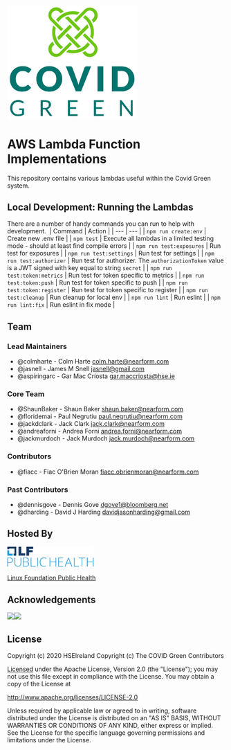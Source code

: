 <img alttext="COVID Green Logo" src="https://raw.githubusercontent.com/lfph/artwork/master/projects/covidgreen/stacked/color/covidgreen-stacked-color.png" width="300" />

# AWS Lambda Function Implementations

This repository contains various lambdas useful within the Covid Green system.

## Local Development: Running the Lambdas

There are a number of handy commands you can run to help with development.
​
| Command | Action |
| --- | --- |
| `npm run create:env` | Create new .env file |
| `npm test` | Execute all lambdas in a limited testing mode - should at least find compile errors |
| `npm run test:exposures` | Run test for exposures |
| `npm run test:settings` | Run test for settings |
| `npm run test:authorizer` | Run test for authorizer. The `authorizationToken` value is a JWT signed with key equal to string `secret` |
| `npm run test:token:metrics` | Run test for token specific to metrics |
| `npm run test:token:push` | Run test for token specific to push |
| `npm run test:token:register` | Run test for token specific to register |
| `npm run test:cleanup` | Run cleanup for local env |
| `npm run lint` | Run eslint |
| `npm run lint:fix` | Run eslint in fix mode |

## Team

### Lead Maintainers

* @colmharte - Colm Harte <colm.harte@nearform.com>
* @jasnell - James M Snell <jasnell@gmail.com>
* @aspiringarc - Gar Mac Críosta <gar.maccriosta@hse.ie>

### Core Team

* @ShaunBaker - Shaun Baker <shaun.baker@nearform.com>
* @floridemai - Paul Negrutiu <paul.negrutiu@nearform.com>
* @jackdclark - Jack Clark <jack.clark@nearform.com>
* @andreaforni - Andrea Forni <andrea.forni@nearform.com>
* @jackmurdoch - Jack Murdoch <jack.murdoch@nearform.com>

### Contributors
* @fiacc - Fiac O'Brien Moran <fiacc.obrienmoran@nearform.com>

### Past Contributors
* @dennisgove - Dennis Gove <dgove1@bloomberg.net>
* @dharding - David J Harding <davidjasonharding@gmail.com>

## Hosted By

<a href="https://www.lfph.io"><img alttext="Linux Foundation Public Health Logo" src="https://raw.githubusercontent.com/lfph/artwork/master/lfph/stacked/color/lfph-stacked-color.svg" width="200"></a>

[Linux Foundation Public Health](https://www.lfph.io)

## Acknowledgements

<a href="https://www.hse.ie"><img alttext="HSE Ireland Logo" src="https://www.hse.ie/images/hse.jpg" width="200" /></a><a href="https://nearform.com"><img alttext="NearForm Logo" src="https://openjsf.org/wp-content/uploads/sites/84/2019/04/nearform.png" width="400" /></a>

## License

Copyright (c) 2020 HSEIreland
Copyright (c) The COVID Green Contributors

[Licensed](LICENSE) under the Apache License, Version 2.0 (the "License");
you may not use this file except in compliance with the License.
You may obtain a copy of the License at

http://www.apache.org/licenses/LICENSE-2.0

Unless required by applicable law or agreed to in writing, software
distributed under the License is distributed on an "AS IS" BASIS,
WITHOUT WARRANTIES OR CONDITIONS OF ANY KIND, either express or implied.
See the License for the specific language governing permissions and
limitations under the License.
